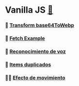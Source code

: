 # Vanilla JS [🐾](../main.md)

### 🤖 [Transform base64ToWebp](./transforms.md)
### 👾 [Fetch Example](./fetchExample.md)
### 🙊 [Reconocimiento de voz](./voiceToText.md)
### 🤺 [Items duplicados](./duplicatesList.md)
### 🐱‍💻 [Efecto de movimiento](./moveEfect.md)